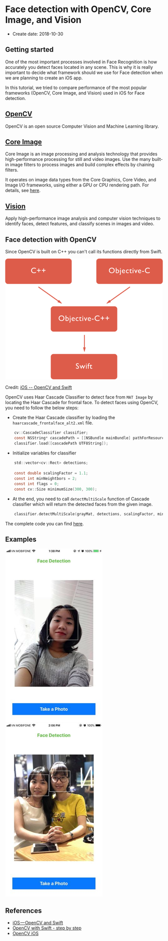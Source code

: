 # Face detection with OpenCV, Core Image, and Vision

* Create date: 2018-10-30

## Getting started

One of the most important processes involved in Face Recognition is how accurately you detect faces located in any scene. This is why it is really important to decide what framework should we use for Face detection when we are planning to create an iOS app.

In this tutorial, we tried to compare performance of the most popular frameworks (OpenCV, Core Image, and Vision) used in iOS for Face detection.

## [OpenCV](https://opencv.org/about.html)

OpenCV is an open source Computer Vision and Machine Learning library.

## [Core Image](https://developer.apple.com/)

Core Image is an image processing and analysis technology that provides high-performance processing for still and video images. Use the many built-in image filters to process images and build complex effects by chaining filters.

It operates on image data types from the Core Graphics, Core Video, and Image I/O frameworks, using either a GPU or CPU rendering path. For details, see [here](https://developer.apple.com/documentation/coreimage).


## [Vision](https://machinelearning.apple.com)

Apply high-performance image analysis and computer vision techniques to identify faces, detect features, and classify scenes in images and video.

## Face detection with OpenCV

Since OpenCV is built on C++ you can't call its functions directly from Swift.

![Imgur](assets/ios_opencv_swift.png)

Credit: [iOS -- OpenCV and Swift](https://medium.com/@borisohayon/ios-opencv-and-swift-1ee3e3a5735b)

OpenCV uses Haar Cascade Classifier to detect face from `MAT Image` by locating the Haar Cascade for frontal face. To detect faces using OpenCV, you need to follow the below steps:

* Create the Haar Cascade classifier by loading the `haarcascade_frontalface_alt2.xml` file.

```objective-c
    cv::CascadeClassifier classifier;
    const NSString* cascadePath = [[NSBundle mainBundle] pathForResource:@"haarcascade_frontalface_alt2" ofType:@"xml"];
    classifier.load([cascadePath UTF8String]);
```

* Initialize variables for classifier

```objective-c
    std::vector<cv::Rect> detections;
    
    const double scalingFactor = 1.1;
    const int minNeightbors = 2;
    const int flags = 0;
    const cv::Size minimumSize(300, 300);
```

* At the end, you need to call `detectMultiScale` function of Cascade classifier which will return the detected faces from the given image.

```objective-c
    classifier.detectMultiScale(grayMat, detections, scalingFactor, minNeightbors, flags, minimumSize);
```

The complete code you can find [here](https://github.com/sthanhng/OpenCV-iOS/tree/master/Face-Detection/FaceDetection).

## Examples

![Imgur](assets/example1_resized.jpeg) ![Imgur](assets/example2_resized.jpeg)

## References

* [iOS — OpenCV and Swift](https://medium.com/@borisohayon/ios-opencv-and-swift-1ee3e3a5735b)
* [OpenCV with Swift - step by step](https://medium.com/@yiweini/opencv-with-swift-step-by-step-c3cc1d1ee5f1)
* [OpenCV iOS](https://docs.opencv.org/3.4/d3/dc9/tutorial_table_of_content_ios.html)
